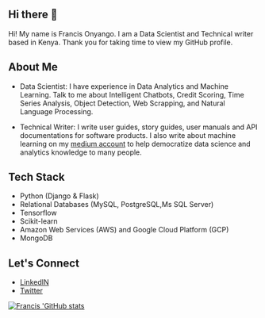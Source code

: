 ## Hi there 👋

Hi! My name is Francis Onyango. I am a Data Scientist and Technical writer based in Kenya. 
Thank you for taking time to view my GitHub profile.

## About Me

- Data Scientist: I have experience in Data Analytics and Machine Learning. Talk to me about Intelligent Chatbots, Credit Scoring, Time Series Analysis, Object Detection, Web Scrapping, and Natural Language Processing.

- Technical Writer: I write user guides, story guides, user manuals and API documentations for software products. I also write about machine learning on my [medium account]([https://medium.com/@frankonyango.w]) to help democratize data science and analytics knowledge to many people. 

## Tech Stack
- Python (Django & Flask)
- Relational Databases (MySQL, PostgreSQL,Ms SQL Server)
- Tensorflow
- Scikit-learn
- Amazon Web Services (AWS) and Google Cloud Platform (GCP)
- MongoDB

## Let's Connect
- [LinkedIN](https://www.linkedin.com/in/francis-onyango-70825b1a9/)
- [Twitter](https://twitter.com/FOnyango_)

[![Francis 'GitHub stats](https://github-readme-stats.vercel.app/api?username=fonyango)](https://github.com/fonyango/github-readme-stats)
